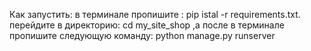 Как запустить: в терминале пропишите : pip istal -r requirements.txt. перейдите в директорию: cd my_site_shop ,а после в терминале пропишите следующую команду:
python manage.py runserver
